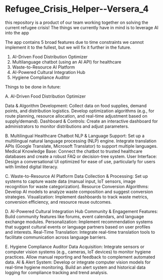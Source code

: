 # Refugee_Crisis_Helper--Versera_4

this repository is a product of our team working together on solving the current refugee crisis!
The things we currently have in mind is to leverage AI into the app

The app contains 5 broad features due to time constraints we cannot implement it to the fullest, but we will fix it further in the future.

1. AI-Driven Food Distribution Optimizer
2. Multilanguage chatbot (using an AI API) for healthcare
3. Waste-to-Resource AI Platform
4. AI-Powered Cultural Integration Hub
5. Hygiene Compliance Auditor

Things to be done in future:

A. AI-Driven Food Distribution Optimizer

Data & Algorithm Development:
Collect data on food supplies, demand points, and distribution logistics.
Develop optimization algorithms (e.g., for route planning, resource allocation, and real-time adjustment based on supply/demand).
Dashboard & Controls:
Create an interactive dashboard for administrators to monitor distributions and adjust parameters.

B. Multilingual Healthcare Chatbot
NLP & Language Support:
Set up a multilingual natural language processing (NLP) engine.
Integrate translation APIs (Google Translate, Microsoft Translator) to support multiple languages.
Medical Knowledge Base:
Connect the chatbot to trusted healthcare databases and create a robust FAQ or decision-tree system.
User Interface:
Design a conversational UI optimized for ease of use, particularly for users with limited digital literacy.

C. Waste-to-Resource AI Platform
Data Collection & Processing:
Set up systems to capture waste data (manual input, IoT sensors, image recognition for waste categorization).
Resource Conversion Algorithms:
Develop AI models to analyze waste composition and suggest conversion strategies.
Visualization:
Implement dashboards to track waste metrics, conversion efficiency, and resource reuse outcomes.

D. AI-Powered Cultural Integration Hub
Community & Engagement Features:
Build community features like forums, event calendars, and language exchange modules.
Personalization:
Implement recommendation systems that suggest cultural events or language partners based on user profiles and interests.
Real-Time Translation:
Integrate real-time translation tools to facilitate communication across language barriers.

E. Hygiene Compliance Auditor
Data Acquisition:
Integrate sensors or computer vision systems (e.g., cameras, IoT devices) to monitor hygiene practices.
Allow manual reporting and feedback to complement automated data.
AI & Alert System:
Develop or integrate computer vision models for real-time hygiene monitoring.
Build an alert system and historical data logging for compliance tracking and trend analysis.

